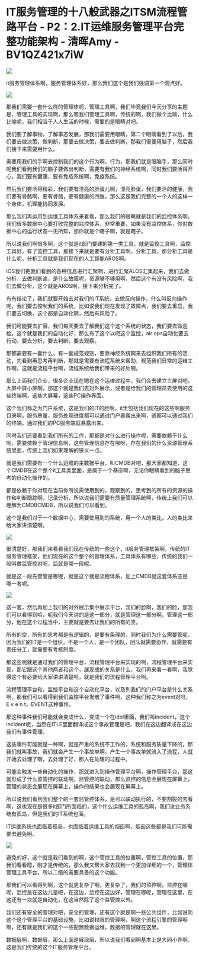 # IT服务管理的十八般武器之ITSM流程管路平台 - P2：2.IT运维服务管理平台完整功能架构 - 清晖Amy - BV1QZ421x7iW

![](img/ed2e91bff3bd6574faa7f556d1bb2bfa_0.png)

it服务管理体系啊，服务管理体系好，那么我们这个是我们强调第一个观点好。

![](img/ed2e91bff3bd6574faa7f556d1bb2bfa_2.png)

那我们需要一套什么样的管理体呃，管理工具啊，我们毕竟我们今天分享的主题是，管理工具的实现啊，那么嗯我们管理工具啊，传统的啊，我们做个比喻，什么比喻呢，我们相当于人人生活的时候，需要的是眼睛对吧。

我们要了解事物，了解事态发展，那我们需要用眼睛，第二个眼睛看到了以后，我们要去做决策，做判断，那要去做决策，要去做判断，那我们需要用脑子，然后我们接下来需要用什么。

需要用我们的手啊去控制我们的这个行为啊，行为，那我们就是眼脑手，那么同时呢我们看到我们的脑子要做出判断，需要有我们的神经系统啊，同时我们要活得开心，我们要有健康，要有免疫系统啊，免疫系统。

然后我们要活得精彩，我们要有漂亮的脸蛋儿啊，漂亮脸蛋，我们要活的健康，我们要有骨骼啊，要有骨骼，要有健康的四肢，那么这是我们完整的一个人的这样一个身体，机理能协同发展。

那么我们再运用到运维工具体系来看看，那么我们的眼睛就是我们的监控体系啊，我们很多数据中心要打败完整的监控体系，非常重要，如果没有监控体系，你对数据中心的运行状态一无所知，那你就是个瞎子啊，就是瞎子。

所以说我们啊很多啊，这个就是it部门要建的第一类工具，就是监控工具啊，监控工具好，有了监控工具，那接下来就是要有分析工具啊，分析工具，那分析工具是什么呢，分析工具就是我们现在的人工智能AROS啊。

IOS我们把我们看到的各种信息进行汇聚啊，进行汇聚ALOS汇集起来，我们去做分析，去做判断诶，是什么故障呢，资源够不够用啊，然后这个有没有风险啊，我们去做分析，这个就是AROS啊，接下来分析完了。

有有结论了，我们就要开始去对我们的IT系统，去做反向操作，什么叫反向操作呢，我们要去控制我们的系统，比如说我们现在发现了故障点，我们要去重启，我们要去切换，这个都是自动化啊，然后有风险了。

我们可能要去扩容，我们每天要去了解我们这个这个系统的状态，我们要去做巡检，这个就是我们的自动化好，那么有了这个以呃这个监控，air ops自动化要去行动，要去分析，要去判断，要去观察。

那都需要有一套什么，有一套规范规则，要靠神经系统啊来去组织我们所有的活动，先看到再思考再判断，那就是需要有流程系统来帮助，规范我们日常的运维工作啊，这就是流程平台啊，流程系统给我们带来的好处啊。

那么上面我们企业，很多企业现在嗯在这个运维过程中，我们会去建立三屏对吧，大屏中屏小屏啊，那这个就是我们去对外展示，或者是给我们的管理员去使用的这些终端啊，这些大屏幕，这些PC操作界面。

这个我们称之为门户系统，这是我们的IT的脸啊，it里包括我们现在的这些啊服务目录啊，服务质量，服务处理进度都可以通过门户暴露出来啊，通都可以通过我们的终端，通过我们的PC服务端就暴露出来。

同时我们还要看到我们所有的工作，那都是对什么进行操作呢，需要依赖于什么呢，需要依赖于管理信息啊，这些管理信息存在哪呀，存在我们的什么资源管理系统里面，传统上我们如果理解的狭义一点。

就是我们需要有一个什么运维的主数据平台，叫CMDB对吧，那大家都知道，这个CMDB在这个整个it工具类里面，是属于一个基座啊，无论你眼睛看到的脑子思考的自动化操作的。

都是依赖于你对现在当前你所说需使用到的，观察到的，思考到的所有的资源的操作和判断跟踪啊，记录分析，所以说我们需要有质量管理系统啊，传统上我们可以理解为CMDBCMDB，所以说我们可以看到。

这个是我们对于一个数据中心，需要使用到的系统，用一个人的类比，人的类比来给大家讲清楚啊。

![](img/ed2e91bff3bd6574faa7f556d1bb2bfa_4.png)

很清楚好，那我们来看看我们现在传统的一些这个，it服务管理框架啊，传统的IT服务管理框架，他们现在的这个整个的管理体系，工具体系有哪些，传统的我们一般叫做监管控对吧，监就是哪一段呢。

就是这一段先管管是哪呢，就是这个就是流程体系，加上CMDB就这套体系空是哪一套呢。

![](img/ed2e91bff3bd6574faa7f556d1bb2bfa_6.png)

这一套，然后再加上我们的对外展示集中展示平台，我们的脸啊，我们的脸，那我们可以看得到哈，呃我们今天讲的是这一部分，就是管理这一部分啊，管理这一部分，他在这个过程当中，主要就是要去让我们的所有的坚。

所有的空，所有的思考都是有逻辑的，是要有条理的，同时我们为什么需要管呢，因为我们的IT是一个组织，不是一个人，是一个团队，团队就需要协作，就需要有责任分工，就需要有考核制度。

那这些呢就是通过我们的管理平台，流程管理平台来实现的啊，流程管理平台来实现，那它跟这个其他两者和这个，展现成的关系是什么，我们再来看一看啊，我觉得这个有必要给大家讲讲清楚哈，就是我们的流程管理平台啊。

流程管理平台和，监控平台和这个自动化平台，以及列我们的门户平台是什么关系啊，那我们可以看得到我们监控平台发散了事件啊，这种我们称之为event对吗，E v e n t，EVENT这种事件。

那这种事件我们可能就会变成什么，变成一个在idol里面，我们叫incident，这个incident呃，当然在ITLE里面翻译成这个事故管理是吧，我们在这边翻译成在这边我们有事件管理。

这些事件可能就是一种啊，就是严重的系统不工作的，系统和服务质量下降的，那我们就叫事故，我们就会产生一个事故单啊，产生一个事故单就流入了流程，人就开始去处理了啊，去处理了好，那人在处理的过程中。

可能会触发一些自动化的操作，那就进入到操作管理平台啊，操作管理平台，那这就形成了什么监管控的联动啊，监管控的联动，那么监控的信息会展现在屏幕上，管理的状态会展现在屏幕上，操作的结果也会展现在屏幕上。

所以说我们看到我们整个的一套监管控体系，是可以联动执行的，不要割裂的去看啊，这也现在是很多it部门所面临的，这个什么运维工具的孤岛啊，我们说业务系统有孤岛，但是我们的IT系统也面。

IT运维系统也面临着孤岛，也面临着运维工具的烟囱啊，烟囱这些都是我们可能需要去避免啊。

![](img/ed2e91bff3bd6574faa7f556d1bb2bfa_8.png)

避免的好，这个就是我们看到的啊，这个管控工具的位置啊，管控工具的位置，那我们看看嗯，刚才是传统的，那么我又帮大家去找到一个更加详细的一个，管理体管理工具平台，所以二级的需要具备的这个功能。

那我们可以看得到啊，这个就更复杂了啊，更复杂了，我们的监控啊，监控在哪呢，监控是在这边儿是吧，在这边，监控在这边好，管理在哪呢，管理在这里，在这还有一块就是自动化，在这当然除了这个监管控以外。

我们还有安全的管理对吧，安全的管理，还有这个就是啊一些公共组件，比如说呃这个这个管理平台的基础设施，比如说权限的管理啊，啊这个流程引擎的管理啊啊，还有就是我们的这个一些配置数据运维，数据的管理就在这里。

数据层啊，数据层，那么上面是展现层，所以说我们看到啊基本上是大同小异啊，这是我们传统的这个IT服务管理平台。

